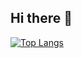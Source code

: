 ## Hi there 👋

[![Top Langs](https://github-readme-stats-git-masterrstaa-rickstaa.vercel.app/api/top-langs/?username=DaniilRen)](https://github.com/anuraghazra/github-readme-stats)
